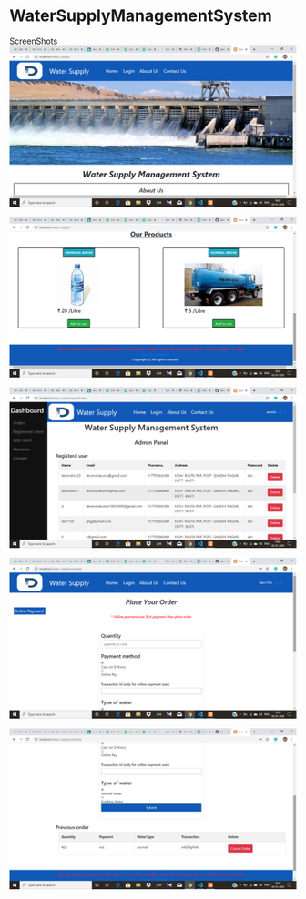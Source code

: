 # WaterSupplyManagementSystem

ScreenShots
![Home](Screenshots/Screenshot%20(17).png)


![Home](Screenshots/Screenshot%20(18).png)



![AdminPanel](Screenshots/Screenshot%20(20).png)


![UserPanel](Screenshots/Screenshot%20(21).png)


![UserPanel](Screenshots/Screenshot%20(22).png)
